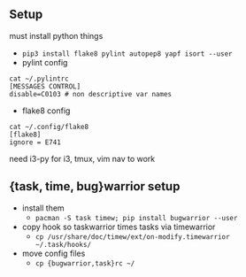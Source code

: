 ## Setup
must install python things
- ```pip3 install flake8 pylint autopep8 yapf isort --user```
- pylint config
```
cat ~/.pylintrc
[MESSAGES CONTROL]
disable=C0103 # non descriptive var names
```
- flake8 config
```
cat ~/.config/flake8
[flake8]
ignore = E741
```

need i3-py for i3, tmux, vim nav to work


## {task, time, bug}warrior setup
- install them
	- ```pacman -S task timew; pip install bugwarrior --user```
- copy hook so taskwarrior times tasks via timewarrior
	- ```cp /usr/share/doc/timew/ext/on-modify.timewarrior ~/.task/hooks/```
- move config files
	- ```cp {bugwarrior,task}rc ~/```
